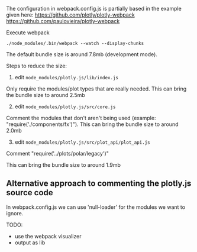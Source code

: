 The configuration in webpack.config.js is partially based in the example given here:
https://github.com/plotly/plotly-webpack
https://github.com/paulovieira/plotly-webpack

Execute webpack
```console
./node_modules/.bin/webpack --watch --display-chunks
```

The default bundle size is around 7.8mb (development mode).

Steps to reduce the size:

1) edit `node_modules/plotly.js/lib/index.js`

Only require the modules/plot types that are really needed. This can bring the bundle size to around 2.5mb

2) edit `node_modules/plotly.js/src/core.js`

Comment the modules that don't aren't being used (example: "require('./components/fx')"). This can bring the bundle size to around 2.0mb

3) edit `node_modules/plotly.js/src/plot_api/plot_api.js`

Comment "require('../plots/polar/legacy')"

This can bring the bundle size to around 1.9mb	


## Alternative approach to commenting the plotly.js source code 

In webpack.config.js we can use 'null-loader' for the modules we want to ignore.

TODO: 
- use the webpack visualizer 
- output as lib